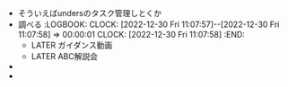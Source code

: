 - そういえばundersのタスク管理しとくか
- 調べる
  :LOGBOOK:
  CLOCK: [2022-12-30 Fri 11:07:57]--[2022-12-30 Fri 11:07:58] =>  00:00:01
  CLOCK: [2022-12-30 Fri 11:07:58]
  :END:
	- LATER ガイダンス動画
	- LATER ABC解説会
-
-
